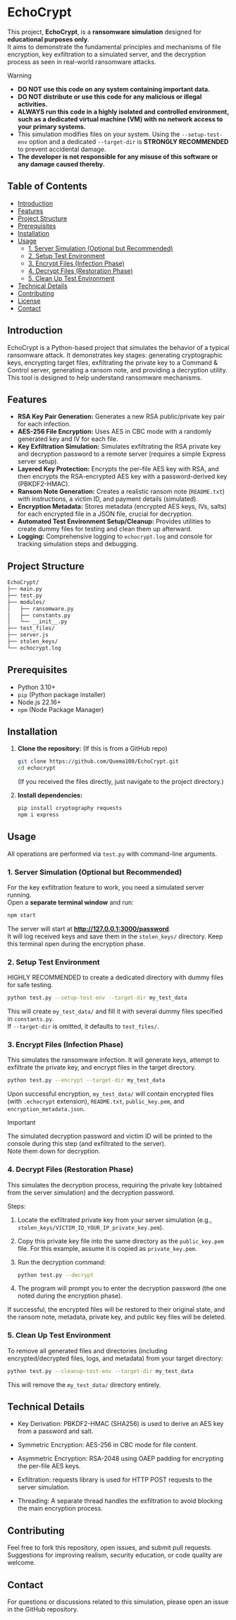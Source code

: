 # EchoCrypt

This project, **EchoCrypt**, is a **ransomware simulation** designed for **educational purposes only**.  
It aims to demonstrate the fundamental principles and mechanisms of file encryption, key exfiltration to a simulated server, and the decryption process as seen in real-world ransomware attacks.  

> [!WARNING]    
> * **DO NOT use this code on any system containing important data.**  
> * **DO NOT distribute or use this code for any malicious or illegal activities.**  
> * **ALWAYS run this code in a highly isolated and controlled environment, such as a dedicated virtual machine (VM) with no network access to your primary systems.**  
> * This simulation modifies files on your system. Using the `--setup-test-env` option and a dedicated `--target-dir` is **STRONGLY RECOMMENDED** to prevent accidental damage.  
> * **The developer is not responsible for any misuse of this software or any damage caused thereby.**  

## Table of Contents

* [Introduction](#introduction)
* [Features](#features)
* [Project Structure](#project-structure)
* [Prerequisites](#prerequisites)
* [Installation](#installation)
* [Usage](#usage)
    * [1. Server Simulation (Optional but Recommended)](#1-Server-Simulation-Optional-but-Recommended)
    * [2. Setup Test Environment](#2-setup-test-environment)
    * [3. Encrypt Files (Infection Phase)](#3-encrypt-files-infection-phase)
    * [4. Decrypt Files (Restoration Phase)](#4-decrypt-files-restoration-phase)
    * [5. Clean Up Test Environment](#5-clean-up-test-environment)
* [Technical Details](#technical-details)
* [Contributing](#contributing)
* [License](#license)
* [Contact](#contact)

## Introduction

EchoCrypt is a Python-based project that simulates the behavior of a typical ransomware attack. It demonstrates key stages: generating cryptographic keys, encrypting target files, exfiltrating the private key to a Command & Control server, generating a ransom note, and providing a decryption utility. This tool is designed to help understand ransomware mechanisms.

## Features

* **RSA Key Pair Generation:** Generates a new RSA public/private key pair for each infection.
* **AES-256 File Encryption:** Uses AES in CBC mode with a randomly generated key and IV for each file.
* **Key Exfiltration Simulation:** Simulates exfiltrating the RSA private key and decryption password to a remote server (requires a simple Express server setup).
* **Layered Key Protection:** Encrypts the per-file AES key with RSA, and then encrypts the RSA-encrypted AES key with a password-derived key (PBKDF2-HMAC).
* **Ransom Note Generation:** Creates a realistic ransom note (`README.txt`) with instructions, a victim ID, and payment details (simulated).
* **Encryption Metadata:** Stores metadata (encrypted AES keys, IVs, salts) for each encrypted file in a JSON file, crucial for decryption.
* **Automated Test Environment Setup/Cleanup:** Provides utilities to create dummy files for testing and clean them up afterward.
* **Logging:** Comprehensive logging to `echocrypt.log` and console for tracking simulation steps and debugging.

## Project Structure
``` bash
EchoCrypt/
├── main.py   
├── test.py
├── modules/
│   ├── ransomware.py 
│   ├── constants.py 
│   └── __init__.py         
├── test_files/             
├── server.js
├── stolen_keys/            
└── echocrypt.log       
```    

## Prerequisites

* Python 3.10+
* `pip` (Python package installer)
* Node.js 22.16+
* `npm` (Node Package Manager)

## Installation

1.  **Clone the repository:** (If this is from a GitHub repo)
    ```bash
    git clone https://github.com/Quema100/EchoCrypt.git
    cd echocrypt
    ```
    (If you received the files directly, just navigate to the project directory.)

2.  **Install dependencies:**
    ```bash
    pip install cryptography requests 
    npm i express
    ```

## Usage

All operations are performed via `test.py` with command-line arguments.

### 1. Server Simulation (Optional but Recommended)

For the key exfiltration feature to work, you need a simulated server running.    
Open a **separate terminal window** and run:

```bash
npm start
```
The server will start at **http://127.0.0.1:3000/password**.   
It will log received keys and save them in the `stolen_keys/` directory. Keep this terminal open during the encryption phase.

### 2. Setup Test Environment
HIGHLY RECOMMENDED to create a dedicated directory with dummy files for safe testing.

```Bash
python test.py --setup-test-env --target-dir my_test_data
```

This will create `my_test_data/` and fill it with several dummy files specified in `constants.py`.  
If `--target-dir` is omitted, it defaults to `test_files/`.

### 3. Encrypt Files (Infection Phase)

This simulates the ransomware infection.  It will generate keys, attempt to exfiltrate the private key, and encrypt files in the target directory.

```bash
python test.py --encrypt --target-dir my_test_data
```
Upon successful encryption, `my_test_data/` will contain encrypted files (with `.echocrypt` extension), `README.txt`, `public_key.pem`, and `encryption_metadata.json`.

> [!IMPORTANT]
> The simulated decryption password and victim ID will be printed to the console during this step (and exfiltrated to the server).  
> Note them down for decryption. 

### 4. Decrypt Files (Restoration Phase)
This simulates the decryption process, requiring the private key (obtained from the server simulation) and the decryption password.

Steps:

1. Locate the exfiltrated private key from your server simulation (e.g., `stolen_keys/VICTIM_ID_YOUR_IP_private_key.pem`).

2. Copy this private key file into the same directory as the `public_key.pem` file. For this example, assume it is copied as `private_key.pem`.

3. Run the decryption command:

    ```bash
    python test.py --decrypt
    ```
4. The program will prompt you to enter the decryption password (the one noted during the encryption phase).

If successful, the encrypted files will be restored to their original state, and the ransom note, metadata, private key, and public key files will be deleted.

### 5. Clean Up Test Environment

To remove all generated files and directories (including encrypted/decrypted files, logs, and metadata) from your target directory:

```bash
python test.py --cleanup-test-env --target-dir my_test_data
```
This will remove the `my_test_data/` directory entirely.

## Technical Details
* Key Derivation: PBKDF2-HMAC (SHA256) is used to derive an AES key from a password and salt.

* Symmetric Encryption: AES-256 in CBC mode for file content.

* Asymmetric Encryption: RSA-2048 using OAEP padding for encrypting the per-file AES keys.

* Exfiltration: requests library is used for HTTP POST requests to the server simulation.

*  Threading: A separate thread handles the exfiltration to avoid blocking the main encryption process.

## Contributing
Feel free to fork this repository, open issues, and submit pull requests. Suggestions for improving realism, security education, or code quality are welcome.

## Contact
For questions or discussions related to this simulation, please open an issue in the GitHub repository.